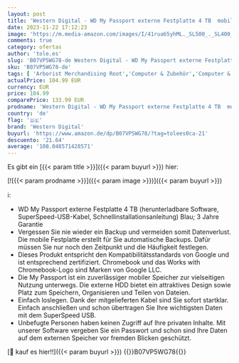 ```yaml
---
layout: post
title: 'Western Digital - WD My Passport externe Festplatte 4 TB  mobiler Speicher  schlankes Design  herunterladbare Software  automatische Backups  Passwortschutz  Blau - auch kompatibel mit PC  Xbox und PS4'
date: 2023-11-22 17:12:23
image: 'https://m.media-amazon.com/images/I/41rua65yhML._SL500_._SL400_.jpg'
comments: true
category: ofertas
author: 'tole.es'
slug: 'B07VP5WG78-de Western Digital - WD My Passport externe Festplatte 4 TB...'
sku: 'B07VP5WG78-de'
tags: [ 'Arborist Merchandising Root','Computer & Zubehör','Computer & Zubehör: Produkte mit Umwelt-Label','Datenspeicher','Externe Datenspeicher','Externe Festplatten','Self Service','Special Features Stores','a4cbee59-f823-40fe-831a-7de64f655f6f_0','a4cbee59-f823-40fe-831a-7de64f655f6f_1301','western digital','🇩🇪', ]
actualPrice: 104.99 EUR
currency: EUR
price: 104.99
comparePrice: 133.99 EUR
prodname: 'Western Digital - WD My Passport externe Festplatte 4 TB  mobiler Speicher  schlankes Design  herunterladbare Software  automatische Backups  Passwortschutz  Blau - auch kompatibel mit PC  Xbox und PS4'
country: 'de'
flag: '🇩🇪'
brand: 'Western Digital'
buyurl: 'https://www.amazon.de/dp/B07VP5WG78/?tag=tolees0ca-21'
descuento: '21.64'
average: '108.048571428571'
---
```


Es gibt ein [{{< param title >}}]({{< param buyurl >}}) hier:

[![{{< param prodname >}}]({{< param image >}})]({{< param buyurl >}})

ℹ️:

- WD My Passport externe Festplatte 4 TB (herunterladbare Software, SuperSpeed-USB-Kabel, Schnellinstallationsanleitung) Blau; 3 Jahre Garantie
- Vergessen Sie nie wieder ein Backup und vermeiden somit Datenverlust. Die mobile Festplatte erstellt für Sie automatische Backups. Dafür müssen Sie nur noch den Zeitpunkt und die Häufigkeit festlegen.
- Dieses Produkt entspricht den Kompatibilitätsstandards von Google und ist entsprechend zertifiziert. Chromebook und das Works with Chromebook-Logo sind Marken von Google LLC.
- Die My Passport ist ein zuverlässiger mobiler Speicher zur vielseitigen Nutzung unterwegs. Die externe HDD bietet ein attraktives Design sowie Platz zum Speichern, Organisieren und Teilen von Dateien.
- Einfach loslegen. Dank der mitgelieferten Kabel sind Sie sofort startklar. Einfach anschließen und schon übertragen Sie Ihre wichtigsten Daten mit dem SuperSpeed USB.
- Unbefugte Personen haben keinen Zugriff auf Ihre privaten Inhalte. Mit unserer Software vergeben Sie ein Passwort und schon sind Ihre Daten auf dem externen Speicher vor fremden Blicken geschützt.

[🛒 kauf es hier!!]({{< param buyurl >}})
{{<world>}}B07VP5WG78{{</world>}}
